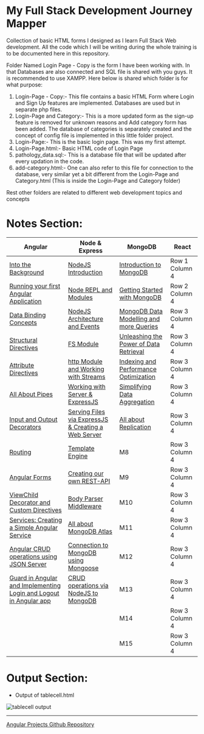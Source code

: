 # My Full Stack Development Journey Mapper
Collection of basic HTML forms I designed as I learn Full Stack Web development. All the code which I will be writing during the whole training is to be documented here in this repository. 

Folder Named Login Page - Copy is the form I have been working with. In that Databases are also connected and SQL file is shared with you guys. It is recommended to use XAMPP. Here below is shared which folder is for what purpose:

1) Login-Page - Copy:- This file contains a basic HTML Form where Login and Sign Up features are implemented. Databases are used but in separate php files.
2) Login-Page and Category:- This is a more updated form as the sign-up feature is removed for unknown reasons and Add category form has been added. The database of categories is separately created and the concept of config file is implemented in this little folder project.
3) Login-Page:- This is the basic login page. This was my first attempt.
4) Login-Page.html:- Basic HTML code of Login Page
5) pathology_data.sql:- This is a database file that will be updated after every updation in the code.
6) add-category.html:- One can also refer to this file for connection to the database, very similar yet a bit different from the Login-Page and Category.html (This is inside the Login-Page and Category folder)

Rest other folders are related to different web development topics and concepts

# Notes Section:

| Angular | Node & Express | MongoDB | React |
| --------------- | --------------- | --------------- | --------------- |
| <a href="https://saketsk.hashnode.dev/day-1-angular-into-the-background">Into the Background</a> | <a href="https://saketsk.hashnode.dev/day-1-nodejs-introduction">NodeJS Introduction</a> | <a href="https://saketsk.hashnode.dev/day-1-mongodb-introduction-to-mongodb">Introduction to MongoDB</a> | Row 1 Column 4 |
| <a href="https://saketsk.hashnode.dev/day-2-angular-running-your-first-angular-application">Running your first Angular Application</a> | <a href="https://saketsk.hashnode.dev/day-2-nodejs-node-repl-and-modules">Node REPL and Modules</a> | <a href="https://saketsk.hashnode.dev/day-2-mongodb-getting-started-with-mongodb">Getting Started with MongoDB</a> | Row 2 Column 4 |
| <a href="https://saketsk.hashnode.dev/day-3-angular-data-binding-concepts">Data Binding Concepts</a> | <a href="https://saketsk.hashnode.dev/day-3-nodejs-nodejs-architecture-nodejs-events">NodeJS Architecture and Events</a> | <a href="https://saketsk.hashnode.dev/day-3-mongodb-data-modelling-and-more-queries">MongoDB Data Modelling and more Queries</a> | Row 3 Column 4 |
| <a href="https://saketsk.hashnode.dev/day-4-angular-structural-directives">Structural Directives</a> | <a href="https://saketsk.hashnode.dev/day-4-nodejs-fs-module">FS Module</a> | <a href="https://saketsk.hashnode.dev/day-4-mongodb-unleashing-the-power-of-data-retrieval">Unleashing the Power of Data Retrieval</a> | Row 3 Column 4 |
| <a href="https://saketsk.hashnode.dev/day-5-angular-attribute-directives">Attribute Directives</a> | <a href="https://saketsk.hashnode.dev/day-5-nodejs-http-module-working-with-streams">http Module and Working with Streams</a> | <a href="https://saketsk.hashnode.dev/day-5-mongodb-indexing-and-performance-optimization">Indexing and Performance Optimization</a> |  Row 3 Column 4 |
| <a href="https://saketsk.hashnode.dev/day-6-angular-all-about-pipes">All About Pipes</a> | <a href="https://saketsk.hashnode.dev/day-6-nodejs-working-with-server-and-expressjs">Working with Server & ExpressJS</a> | <a href="https://saketsk.hashnode.dev/day-6-mongodb-simplifying-data-aggregation">Simplifying Data Aggregation</a> | Row 3 Column 4 |
| <a href="https://saketsk.hashnode.dev/day-7-angular-input-and-output-decorators">Input and Output Decorators</a> | <a href="https://saketsk.hashnode.dev/day-7-nodejs-serving-files-via-expressjs-creating-a-simple-web-server">Serving Files via ExpressJS & Creating a Web Server</a> | <a href="https://saketsk.hashnode.dev/day-7-mongodb-all-about-replication">All about Replication</a> | Row 3 Column 4 |
| <a href="https://saketsk.hashnode.dev/day-8-angular-routing">Routing</a> | <a href="https://saketsk.hashnode.dev/day-8-nodejs-template-engine">Template Engine</a> | M8 | Row 3 Column 4 |
| <a href="https://saketsk.hashnode.dev/day-9-angular-angular-forms">Angular Forms</a> | <a href="https://saketsk.hashnode.dev/day-9-nodejs-creating-our-own-rest-api">Creating our own REST-API</a> | M9 | Row 3 Column 4 |
| <a href="https://saketsk.hashnode.dev/day-10-angular-viewchild-decorator-custom-directives">ViewChild Decorator and Custom Directives</a> | <a href="https://saketsk.hashnode.dev/day-10-nodejs-body-parser-middleware">Body Parser Middleware</a> | M10 | Row 3 Column 4 |
| <a href="https://saketsk.hashnode.dev/day-11-angular-services-creating-a-simple-angular-service">Services: Creating a Simple Angular Service</a> | <a href="https://saketsk.hashnode.dev/day-11-nodejs-all-about-mongodb-atlas">All about MongoDB Atlas</a> | M11 | Row 3 Column 4 |
| <a href="https://saketsk.hashnode.dev/day-12-angular-crud-operations-using-json-server">Angular CRUD operations using JSON Server</a> | <a href="https://saketsk.hashnode.dev/day-12-nodejs-connection-to-mongodb-using-mongoose">Connection to MongoDB using Mongoose</a> | M12 | Row 3 Column 4 |
| <a href="https://saketsk.hashnode.dev/day-13-angular-guard-in-angular-and-implementing-login-and-logout-in-angular-app">Guard in Angular and Implementing Login and Logout in Angular app</a> | <a href="https://saketsk.hashnode.dev/day-13-nodejs-crud-operations-via-nodejs-to-mongodb">CRUD operations via NodeJS to MongoDB</a> | M13 | Row 3 Column 4 |
|  |  | M14 | Row 3 Column 4 |
|  |  | M15 | Row 3 Column 4 |

# Output Section:
- Output of tablecell.html

![tablecell output](https://user-images.githubusercontent.com/60461421/201687656-42db7186-c197-4c01-9be9-cb1eda1632f1.png)

<hr>
<a href="https://github.com/SAKET-SK/angular-projects"> Angular Projects Github Repository</a>
